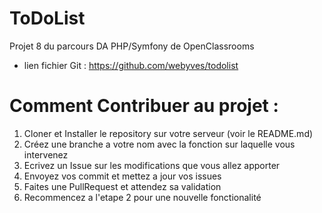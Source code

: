 ToDoList
========

Projet 8 du parcours DA PHP/Symfony de OpenClassrooms
- lien fichier Git : https://github.com/webyves/todolist

# Comment Contribuer au projet :
1) Cloner et Installer le repository sur votre serveur (voir le README.md)
2) Créez une branche a votre nom avec la fonction sur laquelle vous intervenez
3) Ecrivez un Issue sur les modifications que vous allez apporter
4) Envoyez vos commit et mettez a jour vos issues
5) Faites une PullRequest et attendez sa validation
6) Recommencez a l'etape 2 pour une nouvelle fonctionalité
